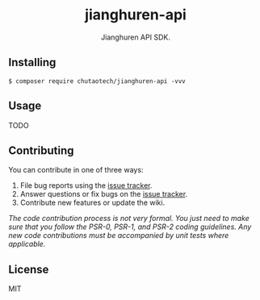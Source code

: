 <h1 align="center"> jianghuren-api </h1>

<p align="center"> Jianghuren API SDK.</p>


## Installing

```shell
$ composer require chutaotech/jianghuren-api -vvv
```

## Usage

TODO

## Contributing

You can contribute in one of three ways:

1. File bug reports using the [issue tracker](https://github.com/chutaotech/jianghuren-api/issues).
2. Answer questions or fix bugs on the [issue tracker](https://github.com/chutaotech/jianghuren-api/issues).
3. Contribute new features or update the wiki.

_The code contribution process is not very formal. You just need to make sure that you follow the PSR-0, PSR-1, and PSR-2 coding guidelines. Any new code contributions must be accompanied by unit tests where applicable._

## License

MIT